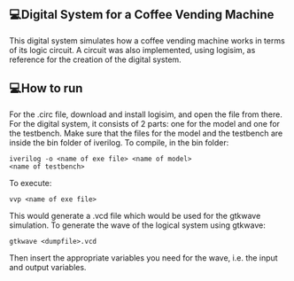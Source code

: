 ## :computer:Digital System for a Coffee Vending Machine
This digital system simulates how a coffee vending machine works in terms of its logic circuit.
A circuit was also implemented, using logisim, as reference for the creation of the digital system.

## :computer:How to run
For the .circ file, download and install logisim, and open the file from there.
For the digital system, it consists of 2 parts: one for the model and one for the testbench.
Make sure that the files for the model and the testbench are inside the bin folder 
of iverilog.
To compile, in the bin folder:
```
iverilog -o <name of exe file> <name of model> 
<name of testbench>
```
To execute: 
```
vvp <name of exe file>
```
This would generate a .vcd file which would be used for the gtkwave simulation.
To generate the wave of the logical system using gtkwave:
```
gtkwave <dumpfile>.vcd
```
Then insert the appropriate variables you need for the wave, i.e. the input and output variables.
